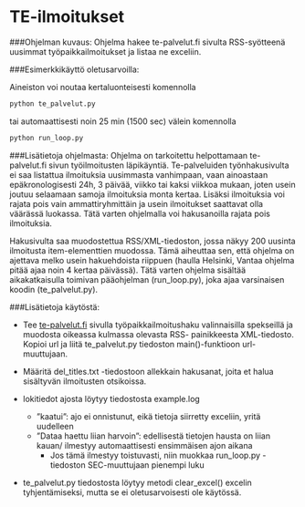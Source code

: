 # TE-ilmoitukset
###Ohjelman kuvaus:
Ohjelma hakee te-palvelut.fi sivulta RSS-syötteenä uusimmat työpaikkailmoitukset ja listaa ne exceliin.

###Esimerkkikäyttö oletusarvoilla:

Aineiston voi noutaa kertaluonteisesti komennolla 
```python 
python te_palvelut.py
```

tai automaattisesti noin 25 min (1500 sec) välein komennolla 
```python
python run_loop.py
```

###Lisätietoja ohjelmasta:
Ohjelma on tarkoitettu helpottamaan te-palvelut.fi sivun
työilmoitusten läpikäyntiä. Te-palveluiden työnhakusivulta
ei saa listattua ilmoituksia uusimmasta vanhimpaan, vaan 
ainoastaan epäkronologisesti 24h, 3 päivää, viikko tai kaksi
viikkoa mukaan, joten usein joutuu selaamaan samoja 
ilmoituksia monta kertaa. Lisäksi ilmoituksia voi rajata 
pois vain ammattiryhmittäin ja usein ilmoitukset saattavat 
olla väärässä luokassa. Tätä varten ohjelmalla voi 
hakusanoilla rajata pois ilmoituksia. 

Hakusivulta saa muodostettua RSS/XML-tiedoston, jossa näkyy 
200 uusinta ilmoitusta item-elementtien muodossa. Tämä 
aiheuttaa sen, että ohjelma on ajettava melko usein 
hakuehdoista riippuen (haulla Helsinki, Vantaa ohjelma pitää 
ajaa noin 4 kertaa päivässä). Tätä varten ohjelma sisältää 
aikakatkaisulla toimivan pääohjelman (run_loop.py), joka ajaa 
varsinaisen koodin (te_palvelut.py).

###Lisätietoja käytöstä:
* Tee [te-palvelut.fi](https://paikat.te-palvelut.fi/tpt/) sivulla työpaikkailmoitushaku valinnaisilla spekseillä ja muodosta oikeassa kulmassa olevasta RSS- painikkeesta XML-tiedosto. Kopioi url ja liitä te_palvelut.py tiedoston main()-funktioon url-muuttujaan.

* Määritä del_titles.txt -tiedostoon allekkain hakusanat, joita et halua sisältyvän ilmoitusten otsikoissa.

* lokitiedot ajosta löytyy tiedostosta example.log
  * ”kaatui”: ajo ei onnistunut, eikä tietoja siirretty exceliin, yritä uudelleen
  * ”Dataa haettu liian harvoin”: edellisestä tietojen hausta on liian kauan/ ilmestyy automaattisesti ensimmäisen ajon aikana
    * Jos tämä ilmestyy toistuvasti, niin muokkaa run_loop.py -tiedoston SEC-muuttujaan pienempi luku
* te_palvelut.py tiedostosta löytyy metodi clear_excel() excelin tyhjentämiseksi, mutta se ei oletusarvoisesti ole käytössä.
